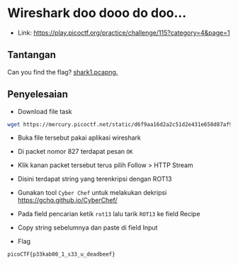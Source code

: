 # Wireshark doo dooo do doo...
- Link: https://play.picoctf.org/practice/challenge/115?category=4&page=1

## Tantangan
Can you find the flag? [shark1.pcapng.](https://mercury.picoctf.net/static/d6f9aa16d2a2c51d2e431e658d87af9e/shark1.pcapng)

## Penyelesaian
- Download file task
```sh
wget https://mercury.picoctf.net/static/d6f9aa16d2a2c51d2e431e658d87af9e/shark1.pcapng
```

- Buka file tersebut pakai aplikasi wireshark


- Di packet nomor 827 terdapat pesan `OK`

- Klik kanan packet tersebut terus pilih Follow > HTTP Stream


- Disini terdapat string yang terenkripsi dengan ROT13

- Gunakan tool `Cyber Chef` untuk melakukan dekripsi https://gchq.github.io/CyberChef/

- Pada field pencarian ketik `rot13` lalu tarik `ROT13` ke field Recipe

- Copy string sebelumnya dan paste di field Input

- Flag
```sh
picoCTF{p33kab00_1_s33_u_deadbeef}
```
